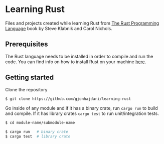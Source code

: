 # Learning Rust

Files and projects created while learning Rust from [The Rust Programming Language](https://doc.rust-lang.org/book/) book by Steve Klabnik and Carol Nichols.

## Prerequisites

The Rust language needs to be installed in order to compile and run the code. You can find info on how to install Rust on your machine [here](https://www.rust-lang.org/tools/install).

## Getting started

Clone the repository

```bash
$ git clone https://github.com/gjonhajdari/learning-rust
```

Go inside of any module and if it has a binary crate, run `cargo run` to build and compile. If it has library crates `cargo test` to run unit/integration tests.

```bash
$ cd module-name/submodule-name

$ cargo run   # binary crate
$ cargo test  # library crate
```
